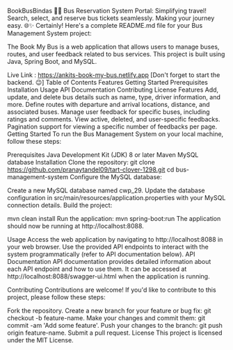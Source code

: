 BookBusBindas
🚌🎫 Bus Reservation System Portal: Simplifying travel! Search, select, and reserve bus tickets seamlessly. Making your journey easy. 🌐✨ Certainly! Here's a complete README.md file for your Bus Management System project:

The Book My Bus is a web application that allows users to manage buses, routes, and user feedback related to bus services. This project is built using Java, Spring Boot, and MySQL.

Live Link : https://ankits-book-my-bus.netlify.app [Don't forget to start the backend. 😉]
Table of Contents
Features
Getting Started
Prerequisites
Installation
Usage
API Documentation
Contributing
License
Features
Add, update, and delete bus details such as name, type, driver information, and more.
Define routes with departure and arrival locations, distance, and associated buses.
Manage user feedback for specific buses, including ratings and comments.
View active, deleted, and user-specific feedbacks.
Pagination support for viewing a specific number of feedbacks per page.
Getting Started
To run the Bus Management System on your local machine, follow these steps:

Prerequisites
Java Development Kit (JDK) 8 or later
Maven
MySQL database
Installation
Clone the repository:
git clone https://github.com/pranaytandel09/tart-clover-1298.git
cd bus-management-system
Configure the MySQL database:

Create a new MySQL database named cwp_29.
Update the database configuration in src/main/resources/application.properties with your MySQL connection details.
Build the project:

mvn clean install
Run the application:
mvn spring-boot:run
The application should now be running at http://localhost:8088.

Usage
Access the web application by navigating to http://localhost:8088 in your web browser.
Use the provided API endpoints to interact with the system programmatically (refer to API documentation below).
API Documentation
API documentation provides detailed information about each API endpoint and how to use them. It can be accessed at http://localhost:8088/swagger-ui.html when the application is running.

Contributing
Contributions are welcome! If you'd like to contribute to this project, please follow these steps:

Fork the repository.
Create a new branch for your feature or bug fix: git checkout -b feature-name.
Make your changes and commit them: git commit -am 'Add some feature'.
Push your changes to the branch: git push origin feature-name.
Submit a pull request.
License
This project is licensed under the MIT License.

